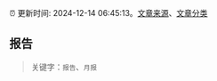 :alarm_clock: 更新时间: 2024-12-14 06:45:13。[文章来源](/README.md)、[文章分类](/TAGS.md)

## 报告


> 关键字：`报告`、`月报`



